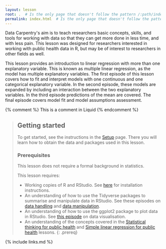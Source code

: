 ```yaml
---
layout: lesson
root: .  # Is the only page that doesn't follow the pattern /:path/index.html
permalink: index.html  # Is the only page that doesn't follow the pattern /:path/index.html
---
```

Data Carpentry's aim is to teach researchers basic concepts, skills, and tools for working with data so that they can get more done in less time, and with less pain. This lesson was designed for researchers interested in working with public health data in R, but may be of interest to researchers in other fields as well.

This lesson provides an introduction to linear regression with more than one explanatory variable. This is known as multiple linear regression, as the model has multiple explanatory variables. The first episode of this lesson covers how to fit and interpret models with one continuous and one categorical explanatory variable. In the second episode, these models are expanded by including an interaction between the two explanatory variables. In the third episode predictions of the mean are covered. The final episode covers model fit and model assumptions assessment.  

<!-- this is an html comment -->

{% comment %} This is a comment in Liquid {% endcomment %}

> ## Getting started
>
> To get started, see the instructions in the [Setup](setup.html) page. 
> There you will learn how to obtain the data and packages used in this lesson.
>
> ### **Prerequisites**
> This lesson does not require a formal background in statistics.
>
> This lesson requires:
> * Working copies of R and RStudio. See [here](https://datacarpentry.org/R-ecology-lesson/) for installation instructions.
> * An understanding of how to use the Tidyverse packages to summarise and manipulate data in RStudio.
> See these episodes on [data handling](https://datacarpentry.org/R-ecology-lesson/02-starting-with-data.html) and
> [data manipulation](https://datacarpentry.org/R-ecology-lesson/03-dplyr.html).
> * An understanding of how to use the ggplot2 package to plot data in RStudio.
> See [this episode](https://datacarpentry.org/R-ecology-lesson/04-visualization-ggplot2.html) on data visualisation.
> * An understanding of the concepts covered in the 
> [Statistical thinking for public health](https://carpentries-incubator.github.io/statistical-thinking-public-health/)
>  and [Simple linear regression for public health](https://carpentries-incubator.github.io/simple-linear-regression-public-health/) lessons.
{: .prereq}

{% include links.md %}
